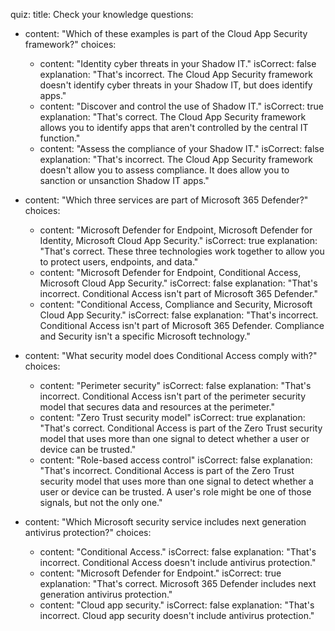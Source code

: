quiz:
  title: Check your knowledge
  questions:

  - content: "Which of these examples is part of the Cloud App Security framework?"
    choices:
    - content: "Identity cyber threats in your Shadow IT."
      isCorrect: false
      explanation: "That's incorrect. The Cloud App Security framework doesn't identify cyber threats in your Shadow IT, but does identify apps."
    - content: "Discover and control the use of Shadow IT."
      isCorrect: true
      explanation: "That's correct. The Cloud App Security framework allows you to identify apps that aren't controlled by the central IT function."
    - content: "Assess the compliance of your Shadow IT."
      isCorrect: false
      explanation: "That's incorrect. The Cloud App Security framework doesn't allow you to assess compliance. It does allow you to sanction or unsanction Shadow IT apps."
 
  - content: "Which three services are part of Microsoft 365 Defender?"
    choices:
    - content: "Microsoft Defender for Endpoint, Microsoft Defender for Identity, Microsoft Cloud App Security."
      isCorrect: true
      explanation: "That's correct. These three technologies work together to allow you to protect users, endpoints, and data."
    - content: "Microsoft Defender for Endpoint, Conditional Access, Microsoft Cloud App Security."
      isCorrect: false
      explanation: "That's incorrect. Conditional Access isn't part of Microsoft 365 Defender."
    - content: "Conditional Access, Compliance and Security, Microsoft Cloud App Security."
      isCorrect: false
      explanation: "That's incorrect. Conditional Access isn't part of Microsoft 365 Defender. Compliance and Security isn't a specific Microsoft technology."

  - content: "What security model does Conditional Access comply with?"
    choices:
    - content: "Perimeter security"
      isCorrect: false
      explanation: "That's incorrect. Conditional Access isn't part of the perimeter security model that secures data and resources at the perimeter."
    - content: "Zero Trust security model"
      isCorrect: true
      explanation: "That's correct. Conditional Access is part of the Zero Trust security model that uses more than one signal to detect whether a user or device can be trusted."
    - content: "Role-based access control"
      isCorrect: false
      explanation: "That's incorrect. Conditional Access is part of the Zero Trust security model that uses more than one signal to detect whether a user or device can be trusted. A user's role might be one of those signals, but not the only one."

  - content: "Which Microsoft security service includes next generation antivirus protection?"
    choices:
    - content: "Conditional Access."
      isCorrect: false
      explanation: "That's incorrect. Conditional Access doesn't include antivirus protection."
    - content: "Microsoft Defender for Endpoint."
      isCorrect: true
      explanation: "That's correct. Microsoft 365 Defender includes next generation antivirus protection."
    - content: "Cloud app security."
      isCorrect: false
      explanation: "That's incorrect. Cloud app security doesn't include antivirus protection."
